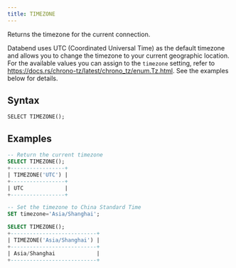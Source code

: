 ```yaml
---
title: TIMEZONE
---
```


Returns the timezone for the current connection. 

Databend uses UTC (Coordinated Universal Time) as the default timezone and allows you to change the timezone to your current geographic location. For the available values you can assign to the `timezone` setting, refer to https://docs.rs/chrono-tz/latest/chrono_tz/enum.Tz.html. See the examples below for details.

## Syntax

```
SELECT TIMEZONE();
```

## Examples

```sql
-- Return the current timezone
SELECT TIMEZONE();
+-----------------+
| TIMEZONE('UTC') |
+-----------------+
| UTC             |
+-----------------+

-- Set the timezone to China Standard Time
SET timezone='Asia/Shanghai';

SELECT TIMEZONE();
+---------------------------+
| TIMEZONE('Asia/Shanghai') |
+---------------------------+
| Asia/Shanghai             |
+---------------------------+
```
